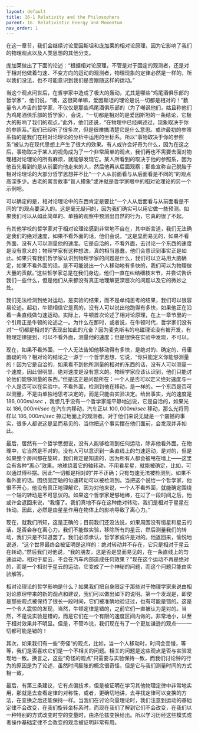 ```yaml
---
layout: default
title: 16-1 Relativity and the Philosophers
parent: 16. Relativistic Energy and Momentum
nav_order: 1
---
```

在这一章节，我们会继续讨论爱因斯坦和庞加莱的相对论原理，因为它影响了我们的物理观点以及人类思想的其他分支。

庞加莱做出了下面的论述：“根据相对论原理，不管是对于固定的观测者，还是对于相对他做着匀速、不变方向的运动的观测者，物理现象的定律必然是一样的，所以我们没法，也不可能意识到我们是否跟随这样的运动。”

当这个观点问世后，在哲学家中造成了极大的轰动，尤其是哪些“鸡尾酒俱乐部的哲学家”，他们说，“噢，这很简单嘛，爱因斯坦的理论是说一切都是相对的！”数量令人咋舌的哲学家，不仅仅是那些鸡尾酒俱乐部的（为了嘲讽他们，姑且称他们为鸡尾酒俱乐部的哲学家），会说，“一切都是相对的是爱因斯坦的一条结论，它极大的影响了我们的观点。”此外，他们还说，“在物理中已经阐述过，现象取决于你的参照系。”我们已经听了很多次，但是很难搞清楚它是什么意思。或许最初的参照系指的是我们在相对论理论的分析中运用的坐标系。所以“事物取决于你的参照系”被认为在现代思想上产生了很大的效果。有人或许会好奇为什么，因为在这之后，事物取决于某人的视角成为了一个非常简单的观点，我们再也不需要去面对物理相对论理论的所有麻烦，就能够发现它。某人所看到的取决于他的参照系，因为他首先看到的是从前面向他走来的人，然后他再从后面观察；那些宣称自己脱胎于相对论理论的大部分哲学思想并不比“一个人从前面看与从后面看是不同的”的观点高深多少。古老的寓言故事“盲人摸象”或许就是哲学家眼中的相对论理论的另一个示例吧。

可以确定的是，相对论理论中的东西肯定是要比“一个人从后面看与从前面看是不同的”的观点要深入的。这是毫无疑问的，因为我们确实可以用它做一些预测。如果我们可以从如此简单的、单独的观察中预测出自然的行为，它真的很了不起。

有其他学校的哲学家对于相对论理论感到非常地不自在，其中断言道，我们无法确定我们的绝对速度，如果不看外面的话，他们会说，“这是显而易见的，如果不看外面，没有人可以测量他的速度。它是自洽的，不看外面，去讨论一个东西的速度是没有意义的；物理学家有这种想法，真的相当愚蠢，他们会意识到事实正是如此。如果只有我们哲学家认识到物理学家的问题是什么，我们可以立马用大脑确定，如果不看外面的话，是不可能说出一个人移动地有多快的，我们可以为物理做大量的贡献。”这些哲学家总是在我们身边，他们一直在纠结细枝末节，并尝试告诉我们一些什么，但是他们从来都没有真正地理解更深层次的问题以及它的微妙之处。

我们无法检测到绝对运动，是实验的结果，而不是单纯思考的结果，我们可以很容易论述。起初，牛顿相信它是真的，没有人可以说出他跑得有多快，如果他正在沿着一条直线做匀速运动。实际上，牛顿首次论述了相对论原理，在上一章节里的一个引用正是牛顿的论述之一。为什么在那时，或者说，在牛顿时代，哲学家们没有对“一切都是相对的”表现出如此的亢奋？因为麦克斯韦的电磁理论没有被开发，有物理定律提到，可以不看外面，测量他的速度；但是很快在实验中发现，不可以。

现在，如果不看外面，一个人无法告知他移动得有多快，是绝对的、确定的、毋庸置疑的吗？相对论的结论之一源于一个哲学思想，它说，“你只能定义你能够测量的！因为它是自洽的，如果看不到他所测量的相对的东西的话，没有人可以测量一个速度，因此很明显，绝对速度是没有意义的。物理学家应该认识到，他们只能讨论他们能够测量的东西。”但是这正是问题所在：一个人是否可以定义绝对速度与一个人是否可以在实验中，不看外面，检测到他在移动，是一样的。一个东西是否可以测量，不是由单独地思考决定的，而是只能由实验决定。给出事实，光的速度是 $186,000 mi/sec$ ，我想几乎没有一个哲学家能平静地述说，它是自洽的，如果光以 $186,000 mi/sec$ 在汽车内移动，汽车正以 $100,000 mi/sec$ 移动，那么光将同样以 $186,000 mi/sec$ 掠过地面上的观测者。对于他们来说无疑是一个震撼的事实，很多人都说这是显而易见的，当你把这个事实摆在他们面前，会发现并非如此。

最后，居然有一个哲学思想说，没有人能够检测到任何运动，除非他看外面。在物理中，它当然是不对的。没有人可以意识到一条直线上的匀速运动，是对的，但是如果整个房间都在旋转，我们肯定是知道的，因为所有人都会被甩在墙上——这里会有各种“离心”效果。地球绕着它的轴转动，不用看星星，就能被确定，比如，可以通过傅科摆。因此“一切都是相对的”并不正确；只有匀速无法被检测到，如果不看外面的话。围绕固定轴的匀速转动可以被检测到。当把这个说给一个哲学家，他很不开心，他没有真正地理解它，因为对他来说，一个人不看外面，就能确定围绕一个轴的转动是不可思议的。如果这个哲学家足够地棒，在过了一段时间之后，他或许会返回来说，“我懂了。我们真地不存在这种绝对转动，我们是相对于星星在转动。因此，必然是由星星作用在物体上的影响导致了离心力。”

现在，就我们所知，这是正确的；目前我们还没法说，如果周围没有恒星和星云的话，是否会存在离心力。我们不能做实验，移除所有的星云，然后测量我们的转动，我们只是不知道罢了。我们必须承认，哲学家或许是对的。他返回来，愉悦地说道，“这个世界最终会被证明是这样的：绝对转动并不存在，它只是相对于星云在转动。”然后我们对他说，“我的朋友，这是否是显而易见的，在一条直线上的匀速运动，相对于星云，不会在汽车内部造成任何效果？”现在这个运动不再是绝对的，而是一个相对于星云的运动，它变成了一个神秘的问题，而这个问题只能由实验解答。

相对论理论的哲学影响是什么？如果我们把自身限定于那些对于物理学家来说由相对论原理带来的新的观点和建议，我们可以做出如下的说明。第一个发现是，即使是那些观点被保持了很长一段时间，它们被准确地验证过，也有可能是错的。这是一个令人震惊的发现，当然，牛顿定律是错的，之前它们一直被认为是对的。当然，不是说实验是错的，而是它们在一个有限的速度区间内做的，非常地小，以至于相对效果并不明显。但是，不管咋说，我们现在有了一个更加谦逊的观点——一切都可能是错的！

其次，如果我们有一些“奇怪”的观点，比如，当一个人移动时，时间会变慢，等等，我们是否喜欢它们是一个不相关的问题。相关的问题是这些观点是否与实验发现地一致。换言之，这些“奇怪的观点”只需要与实验保持一致，而我们讨论钟的行为的原因是为了论述，虽然时间膨胀的概念很奇怪，但是它与我们测量时间的方式相一致。

最后，有第三条建议，它有点偏技术，但是被证明在学习其他物理定律中非常地实用，那就是去查看定律的对称性，或者，更确切地讲，去寻找定律可以变换的方法，在变换之后还能保持一样。当我们在讨论向量理论时，我们注意到运动的基础定律不会改变，在我们旋转坐标系时，而现在我们了解到它们不会改变，在我们以一种特别的方式改变时空的变量时，由洛伦兹变换给出。所以学习历经这些模式或者操作基础定律不会改变的观念被证明非常有用。

